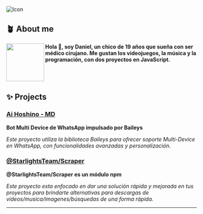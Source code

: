 ![Icon](https://i.ibb.co/T1rChbK/file.jpg)

## **🪴 About me**
<a href="https://github.com/AikerDev"><img align="left" width="100" src="https://github.com/AikerDev.png"></a>

**Hola 👋, soy Daniel, un chico de 19 años que sueña con ser médico cirujano. Me gustan los videojuegos, la música y la programación, con dos proyectos en JavaScript.**

<br clear="left"/>

## **✨ Projects**

### **[Ai Hoshino - MD](https://github.com/StarlightsTeam/Ai-Hoshino)**  
**Bot Multi Device de WhatsApp impulsado por Baileys**

*Este proyecto utiliza la biblioteca Baileys para ofrecer soporte Multi-Device en WhatsApp, con funcionalidades avanzadas y personalización.*

### **[@StarlightsTeam/Scraper](https://github.com/StarlightsTeam/StarlightsTeam-Scraper)**  
**@StarlightsTeam/Scraper es un módulo npm**

*Este proyecto esta enfocado en dar una solución rápida y mejorada en tus proyectos para brindarte alternativas para descargas de videos/musica/imagenes/búsquedas de una forma rápida.*

---
